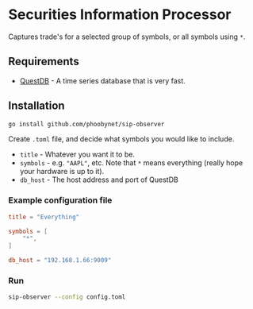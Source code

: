 # Securities Information Processor

Captures trade's for a selected group of symbols, or all symbols using `*`.

## Requirements

- [QuestDB](https://questdb.io/docs/) - A time series database that is very fast.

## Installation

```bash
go install github.com/phoobynet/sip-observer
```

Create `.toml` file, and decide what symbols you would like to include.  

- `title` - Whatever you want it to be.
- `symbols` - e.g. `"AAPL"`, etc. Note that `*` means everything (really hope your hardware is up to it).
- `db_host` - The host address and port of QuestDB

### Example configuration file
```toml
title = "Everything"

symbols = [
    "*",
]

db_host = "192.168.1.66:9009"
```

### Run

```bash
sip-observer --config config.toml
```


